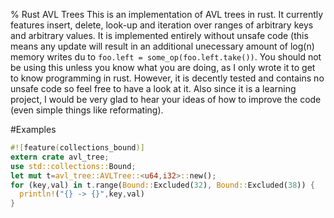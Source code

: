 % Rust AVL Trees
This is an implementation of AVL trees in rust. It currently features insert, delete, look-up and iteration over ranges of arbitrary keys and arbitrary
values. It is implemented entirely without unsafe code (this means any update will result in an additional unecessary amount of log(n) memory writes du to `foo.left = some_op(foo.left.take())`. You should not be using this unless you know what you are doing, as I only wrote it to get to know programming in rust. However, it is decently tested and contains no unsafe code so feel free to have a look at it. Also since it is a learning project, I would be very glad to hear your ideas of how to improve the code (even simple things like reformating).

#Examples
```rust
#![feature(collections_bound)]
extern crate avl_tree;
use std::collections::Bound;
let mut t=avl_tree::AVLTree::<u64,i32>::new();
for (key,val) in t.range(Bound::Excluded(32), Bound::Excluded(38)) {
  println!("{} -> {}",key,val)
}
```
